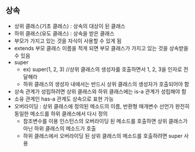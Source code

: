 ## 상속
- 상위 클래스(기초 클래스) : 상속의 대상이 된 클래스
- 하위 클래스(유도 클래스) : 상속을 받은 클래스
- 부모가 가지고 있는 것을 자식이 사용할 수 있게 됨
- extends 부모 클래스 이름을 적게 되면 부모 클래스가 가지고 있는 것을 상속받을 수 있음
- super
  - ex) super(1, 2, 3)  //상위 클래스의 생성자를 호출하면서 1, 2, 3을 인자로 전달해라
  - 하위 클래스의 생성자 내에서는 반드시 상위 클래스의 생성자가 호출되어야 함
- 상속 관계가 성립하려면 상위 클래스와 하위 클래스에는 is-a 관계가 성립해야 함
- 소유 관계인 has-a 관계도 상속으로 표현 가능
- 오버라이딩 : 상위 클래스에 정의된 메소드의 이름, 반환형 매개변수 선언가 완전히 동일한 메소드를 하위 클래스에서 다시 정의
  - 참조변수를 이용 인스턴스의 오버라이딩 된 메소드를 호출하면 상위 클래스가 아닌 하위 클래스의 메소드가 호출
  - 하위 클래스에서 오버라이딩 된 상위 클래스의 메소드를 호출하려면 super 사용